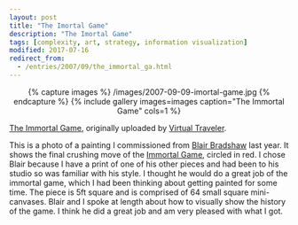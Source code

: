 ```yaml
---
layout: post
title: "The Imortal Game"
description: "The Imortal Game"
tags: [complexity, art, strategy, information visualization]
modified: 2017-07-16
redirect_from: 
  - /entries/2007/09/the_immortal_ga.html
---
```


<div align="center">
{% capture images %}
    /images/2007-09-09-imortal-game.jpg
{% endcapture %}
{% include gallery images=images caption="The Immortal Game" cols=1 %}
</div>

[The Immortal Game](https://www.flickr.com/photos/34382263@N00/1347678449/), originally uploaded by [Virtual Traveler](https://www.flickr.com/people/34382263@N00/).


This is a photo of a painting I commissioned from [Blair Bradshaw](http://www.blairbradshaw.com/) last year. It shows the final crushing move of the [Immortal Game](http://www.virtualtravelog.net/2003/01/the-immortal-game-maybe-the-greatest-game-of-chess-ever-played/), circled in red. I chose Blair because I have a print of one of his other pieces and had been to his studio so was familiar with his style. I thought he would do a great job of the immortal game, which I had been thinking about getting painted for some time. The piece is 5ft square and is comprised of 64 small square mini-canvases. Blair and I spoke at length about how to visually show the history of the game. I think he did a great job and am very pleased with what I got.
